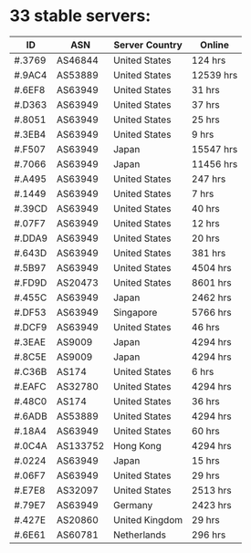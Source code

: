 # 33 stable servers:

| ID | ASN | Server Country | Online |
| ------ | ------ | ------ | ------ |
| #.3769 | AS46844 | United States | 124 hrs |
| #.9AC4 | AS53889 | United States | 12539 hrs |
| #.6EF8 | AS63949 | United States | 31 hrs |
| #.D363 | AS63949 | United States | 37 hrs |
| #.8051 | AS63949 | United States | 25 hrs |
| #.3EB4 | AS63949 | United States | 9 hrs |
| #.F507 | AS63949 | Japan | 15547 hrs |
| #.7066 | AS63949 | Japan | 11456 hrs |
| #.A495 | AS63949 | United States | 247 hrs |
| #.1449 | AS63949 | United States | 7 hrs |
| #.39CD | AS63949 | United States | 40 hrs |
| #.07F7 | AS63949 | United States | 12 hrs |
| #.DDA9 | AS63949 | United States | 20 hrs |
| #.643D | AS63949 | United States | 381 hrs |
| #.5B97 | AS63949 | United States | 4504 hrs |
| #.FD9D | AS20473 | United States | 8601 hrs |
| #.455C | AS63949 | Japan | 2462 hrs |
| #.DF53 | AS63949 | Singapore | 5766 hrs |
| #.DCF9 | AS63949 | United States | 46 hrs |
| #.3EAE | AS9009 | Japan | 4294 hrs |
| #.8C5E | AS9009 | Japan | 4294 hrs |
| #.C36B | AS174 | United States | 6 hrs |
| #.EAFC | AS32780 | United States | 4294 hrs |
| #.48C0 | AS174 | United States | 36 hrs |
| #.6ADB | AS53889 | United States | 4294 hrs |
| #.18A4 | AS63949 | United States | 60 hrs |
| #.0C4A | AS133752 | Hong Kong | 4294 hrs |
| #.0224 | AS63949 | Japan | 15 hrs |
| #.06F7 | AS63949 | United States | 29 hrs |
| #.E7E8 | AS32097 | United States | 2513 hrs |
| #.79E7 | AS63949 | Germany | 2423 hrs |
| #.427E | AS20860 | United Kingdom | 29 hrs |
| #.6E61 | AS60781 | Netherlands | 296 hrs |

